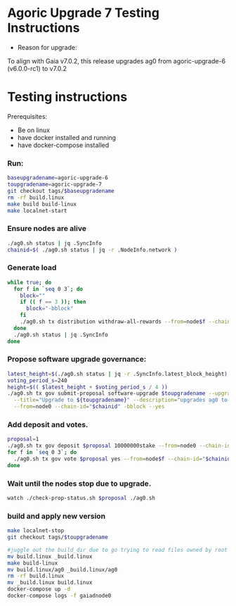 # Agoric Upgrade 7 Testing Instructions

- Reason for upgrade:

To align with Gaia v7.0.2, this release upgrades ag0 from agoric-upgrade-6 (v6.0.0-rc1) to v7.0.2

# Testing instructions

Prerequisites:
- Be on linux
- have docker installed and running
- have docker-compose installed

### Run:

```sh
baseupgradename=agoric-upgrade-6
toupgradename=agoric-upgrade-7
git checkout tags/$baseupgradename
rm -rf build.linux
make build build-linux
make localnet-start
```

### Ensure nodes are alive
```sh
./ag0.sh status | jq .SyncInfo
chainid=$( ./ag0.sh status | jq -r .NodeInfo.network )
```

### Generate load
```sh
while true; do
  for f in `seq 0 3`; do
    block=""
    if (( f == 3 )); then
      block="-bblock"
    fi
    ./ag0.sh tx distribution withdraw-all-rewards --from=node$f --chain-id="$chainid" --yes $block
  done
  ./ag0.sh status | jq .SyncInfo
done
```

### Propose software upgrade governance:

```sh
latest_height=$(./ag0.sh status | jq -r .SyncInfo.latest_block_height)
voting_period_s=240
height=$(( $latest_height + $voting_period_s / 4 ))
./ag0.sh tx gov submit-proposal software-upgrade $toupgradename --upgrade-height="$height" \
  --title="Upgrade to ${toupgradename}" --description="upgrades ag0 to v7.0.2 ${toupgradename}" \
  --from=node0 --chain-id="$chainid" -bblock --yes
```

### Add deposit and votes.

```sh
proposal=1
./ag0.sh tx gov deposit $proposal 10000000stake --from=node0 --chain-id="$chainid" -bblock --yes
for f in `seq 0 3`; do
  ./ag0.sh tx gov vote $proposal yes --from=node$f --chain-id="$chainid" --yes
done
```
### Wait until the nodes stop due to upgrade.

```sh
watch ./check-prop-status.sh $proposal ./ag0.sh
```


### build and apply new version

```sh
make localnet-stop
git checkout tags/$toupgradename

#juggle out the build_dir due to go trying to read files owned by root
mv build.linux _build.linux
make build-linux
mv build.linux/ag0 _build.linux/ag0
rm -rf build.linux
mv _build.linux build.linux
docker-compose up -d
docker-compose logs -f gaiadnode0
```
